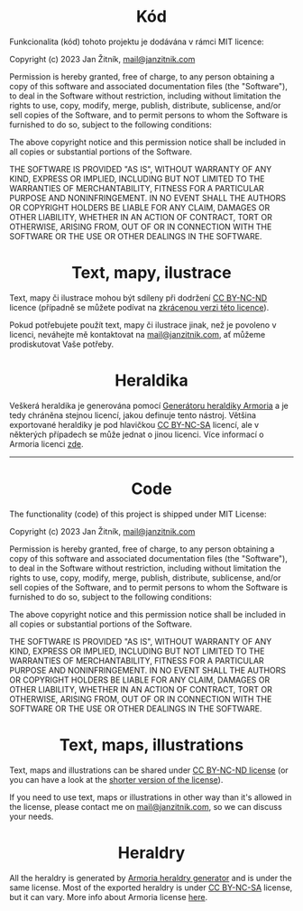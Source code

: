 <h1 style="text-align: center;">Kód</h1>

Funkcionalita (kód) tohoto projektu je dodávána v rámci MIT licence:

Copyright (c) 2023 Jan Žitník, mail@janzitnik.com

Permission is hereby granted, free of charge, to any person obtaining a copy
of this software and associated documentation files (the "Software"), to deal
in the Software without restriction, including without limitation the rights
to use, copy, modify, merge, publish, distribute, sublicense, and/or sell
copies of the Software, and to permit persons to whom the Software is
furnished to do so, subject to the following conditions:

The above copyright notice and this permission notice shall be included in all
copies or substantial portions of the Software.

THE SOFTWARE IS PROVIDED "AS IS", WITHOUT WARRANTY OF ANY KIND, EXPRESS OR
IMPLIED, INCLUDING BUT NOT LIMITED TO THE WARRANTIES OF MERCHANTABILITY,
FITNESS FOR A PARTICULAR PURPOSE AND NONINFRINGEMENT. IN NO EVENT SHALL THE
AUTHORS OR COPYRIGHT HOLDERS BE LIABLE FOR ANY CLAIM, DAMAGES OR OTHER
LIABILITY, WHETHER IN AN ACTION OF CONTRACT, TORT OR OTHERWISE, ARISING FROM,
OUT OF OR IN CONNECTION WITH THE SOFTWARE OR THE USE OR OTHER DEALINGS IN THE
SOFTWARE.

<h1 style="text-align: center;">Text, mapy, ilustrace</h1>

Text, mapy či ilustrace mohou být sdíleny při dodržení [CC BY-NC-ND](https://creativecommons.org/licenses/by-nc-nd/4.0/legalcode) licence (případně se můžete podívat na [zkrácenou verzi této licence](https://creativecommons.org/licenses/by-nc-nd/4.0/)).

Pokud potřebujete použít text, mapy či ilustrace jinak, než je povoleno v licenci, neváhejte mě kontaktovat na [mail@janzitnik.com](mailto:mail@janzitnik.com), ať můžeme prodiskutovat Vaše potřeby.

<h1 style="text-align: center;">Heraldika</h1>

Veškerá heraldika je generována pomocí [Generátoru heraldiky Armoria](https://azgaar.github.io/Armoria/) a je tedy chráněna stejnou licencí, jakou definuje tento nástroj. Většina exportované heraldiky je pod hlavičkou [CC BY-NC-SA](https://creativecommons.org/licenses/by-nc-sa/3.0/) licencí, ale v některých případech se může jednat o jinou licenci. Více informací o Armoria licenci [zde](https://github.com/Azgaar/Armoria).

---
<h1 style="text-align: center;">Code</h1>

The functionality (code) of this project is shipped under MIT License:

Copyright (c) 2023 Jan Žitník, mail@janzitnik.com

Permission is hereby granted, free of charge, to any person obtaining a copy
of this software and associated documentation files (the "Software"), to deal
in the Software without restriction, including without limitation the rights
to use, copy, modify, merge, publish, distribute, sublicense, and/or sell
copies of the Software, and to permit persons to whom the Software is
furnished to do so, subject to the following conditions:

The above copyright notice and this permission notice shall be included in all
copies or substantial portions of the Software.

THE SOFTWARE IS PROVIDED "AS IS", WITHOUT WARRANTY OF ANY KIND, EXPRESS OR
IMPLIED, INCLUDING BUT NOT LIMITED TO THE WARRANTIES OF MERCHANTABILITY,
FITNESS FOR A PARTICULAR PURPOSE AND NONINFRINGEMENT. IN NO EVENT SHALL THE
AUTHORS OR COPYRIGHT HOLDERS BE LIABLE FOR ANY CLAIM, DAMAGES OR OTHER
LIABILITY, WHETHER IN AN ACTION OF CONTRACT, TORT OR OTHERWISE, ARISING FROM,
OUT OF OR IN CONNECTION WITH THE SOFTWARE OR THE USE OR OTHER DEALINGS IN THE
SOFTWARE.

<h1 style="text-align: center;">Text, maps, illustrations</h1>

Text, maps and illustrations can be shared under [CC BY-NC-ND license](https://creativecommons.org/licenses/by-nc-nd/4.0/legalcode) (or you can have a look at the [shorter version of the license](https://creativecommons.org/licenses/by-nc-nd/4.0/)).

If you need to use text, maps or illustrations in other way than it's allowed in the license, please contact me on [mail@janzitnik.com](mailto:mail@janzitnik.com), so we can discuss your needs.

<h1 style="text-align: center;">Heraldry</h1>

All the heraldry is generated by [Armoria heraldry generator](https://azgaar.github.io/Armoria/) and is under the same license. Most of the exported heraldry is under [CC BY-NC-SA](https://creativecommons.org/licenses/by-nc-sa/3.0/) license, but it can vary. More info about Armoria license [here](https://github.com/Azgaar/Armoria).
